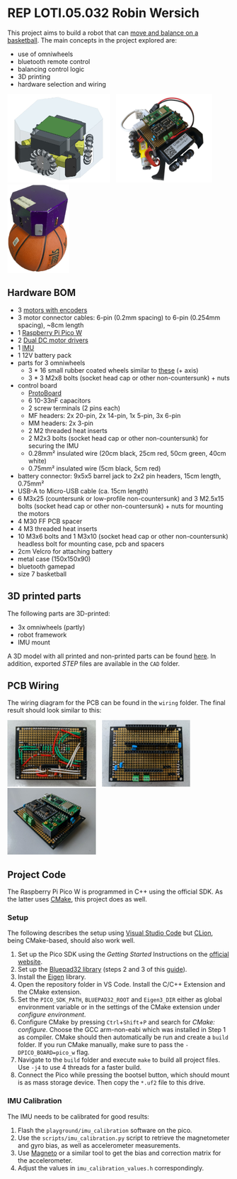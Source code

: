 # REP LOTI.05.032 Robin Wersich

This project aims to build a robot that can [move and balance on a basketball](https://www.youtube.com/watch?v=eqhnZmMAU6M).
The main concepts in the project explored are:

- use of omniwheels
- bluetooth remote control
- balancing control logic
- 3D printing
- hardware selection and wiring

<div>
  <img src="images/ball-e_render.jpg" height="200px" style="margin-right: 10px;">
  <img src="images/ball-e_inside.jpg" height="200px" style="margin-right: 10px;">
  <img src="images/ball-e.jpg" height="200px">
</div>

## Hardware BOM

- 3 [motors with encoders](https://gopigo.io/gopigo3-motor-replacement-kit/)
- 3 motor connector cables: 6-pin (0.2mm spacing) to 6-pin (0.254mm spacing), ~8cm length
- 1 [Raspberry Pi Pico W](https://www.raspberrypi.com/products/raspberry-pi-pico/)
- 2 [Dual DC motor drivers](https://www.tme.eu/ee/en/details/df-dri0044/motor-control-modules/dfrobot/dri0044/)
- 1 [IMU](https://www.pololu.com/product/2863)
- 1 12V battery pack
- parts for 3 omniwheels
  - 3 \* 16 small rubber coated wheels similar to [these](https://www.aliexpress.com/item/2054027643.html) (+ axis)
  - 3 \* 3 M2x8  bolts (socket head cap or other non-countersunk) + nuts
- control board
  - [ProtoBoard](https://www.dfrobot.com/product-660.html)
  - 6 10-33nF capacitors
  - 2 screw terminals (2 pins each)
  - MF headers: 2x 20-pin, 2x 14-pin, 1x 5-pin, 3x 6-pin
  - MM headers: 2x 3-pin
  - 2 M2 threaded heat inserts
  - 2 M2x3 bolts (socket head cap or other non-countersunk) for securing the IMU
  - 0.28mm² insulated wire (20cm black, 25cm red, 50cm green, 40cm white)
  - 0.75mm² insulated wire (5cm black, 5cm red)
- battery connector: 9x5x5 barrel jack to 2x2 pin headers, 15cm length, 0.75mm²
- USB-A to Micro-USB cable (ca. 15cm length)
- 6 M3x25 (countersunk or low-profile non-countersunk) and 3 M2.5x15 bolts (socket head cap or other non-countersunk) + nuts for mounting the motors
- 4 M30 FF PCB spacer
- 4 M3 threaded heat inserts
- 10 M3x6 bolts and 1 M3x10 (socket head cap or other non-countersunk) headless bolt for mounting case, pcb and spacers
- 2cm Velcro for attaching battery
- metal case (150x150x90)
- bluetooth gamepad
- size 7 basketball

## 3D printed parts

The following parts are 3D-printed:

- 3x omniwheels (partly)
- robot framework
- IMU mount

A 3D model with all printed and non-printed parts can be found [here](https://cad.onshape.com/documents/aef269c9421a5698f51293a2/w/28d1817e881a7e140ad68222/e/52373abffadf50390ef456f1).
In addition, exported _STEP_ files are available in the `CAD` folder.

## PCB Wiring

The wiring diagram for the PCB can be found in the `wiring` folder. The final result should look similar to this:
<div>
  <img src="images/protoboard_back.jpg" height="150px" style="margin-right: 10px;">
  <img src="images/protoboard_front.jpg" height="150px" style="margin-right: 10px;">
  <img src="images/protoboard_with_components.jpg" height="150px">
</div>



## Project Code

The Raspberry Pi Pico W is programmed in C++ using the official SDK. As the latter uses [CMake](https://cmake.org/), this project does as well.

### Setup

The following describes the setup using [Visual Studio Code](https://code.visualstudio.com/) but [CLion](https://www.jetbrains.com/de-de/clion/), being CMake-based, should also work well.

1. Set up the Pico SDK using the _Getting Started_ Instructions on the [official website](https://www.raspberrypi.com/documentation/microcontrollers/raspberry-pi-pico.html).
1. Set up the [Bluepad32 library](https://github.com/ricardoquesada/bluepad32) (steps 2 and 3 of this [guide](https://bluepad32.readthedocs.io/en/latest/plat_picow/)).
1. Install the [Eigen](https://eigen.tuxfamily.org/index.php?title=Main_Page) library.
1. Open the repository folder in VS Code. Install the C/C++ Extension and the CMake extension.
1. Set the `PICO_SDK_PATH`, `BLUEPAD32_ROOT` and `Eigen3_DIR` either as global environment variable or in the settings of the CMake extension under _configure environment_.
1. Configure CMake by pressing `Ctrl`+`Shift`+`P` and search for _CMake: configure_. Choose the GCC arm-non-eabi which was installed in Step 1 as compiler. CMake should then automatically be run and create a `build` folder.
   If you run CMake manually, make sure to pass the `-DPICO_BOARD=pico_w` flag.
1. Navigate to the `build` folder and execute `make` to build all project files. Use `-j4` to use 4 threads for a faster build.
1. Connect the Pico while pressing the bootsel button, which should mount is as mass storage device. Then copy the `*.uf2` file to this drive.

### IMU Calibration
The IMU needs to be calibrated for good results:
1. Flash the `playground/imu_calibration` software on the pico.
1. Use the `scripts/imu_calibration.py` script to retrieve the magnetometer and gyro bias, as well as accelerometer measurements.
1. Use [Magneto](https://sailboatinstruments.blogspot.com/2011/09/improved-magnetometer-calibration-part.html) or a similar tool to get the bias and correction matrix for the accelerometer.
1. Adjust the values in `imu_calibration_values.h` correspondingly.
